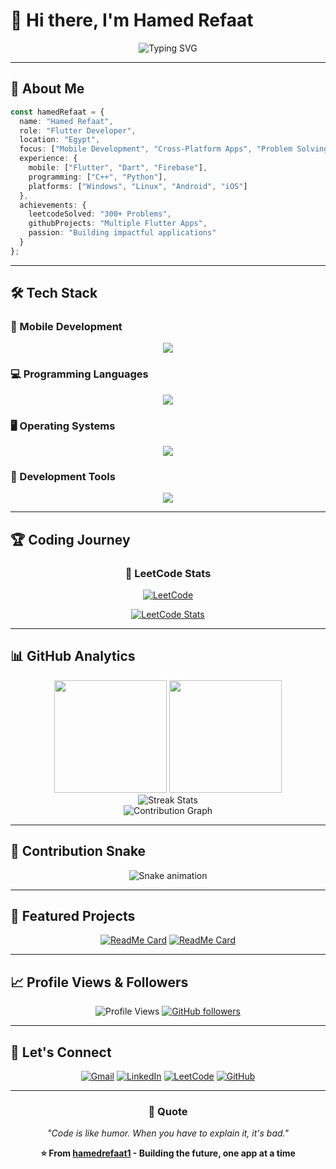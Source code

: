# 💫 Hi there, I'm Hamed Refaat

<div align="center">
  <img src="https://readme-typing-svg.demolab.com?font=Fira+Code&size=22&duration=3000&pause=1000&color=2E9EF7&center=true&vCenter=true&width=600&lines=Flutter+Developer+%7C+Problem+Solver;Algorithm+Enthusiast+%7C+300%2B+Problems+Solved;Building+Scalable+%26+Clean+Code" alt="Typing SVG" />
</div>

---

## 🚀 About Me

```typescript
const hamedRefaat = {
  name: "Hamed Refaat",
  role: "Flutter Developer",
  location: "Egypt",
  focus: ["Mobile Development", "Cross-Platform Apps", "Problem Solving"],
  experience: {
    mobile: ["Flutter", "Dart", "Firebase"],
    programming: ["C++", "Python"],
    platforms: ["Windows", "Linux", "Android", "iOS"]
  },
  achievements: {
    leetcodeSolved: "300+ Problems",
    githubProjects: "Multiple Flutter Apps",
    passion: "Building impactful applications"
  }
};
```

---

## 🛠️ Tech Stack

### 📱 Mobile Development
<div align="center">
  <img src="https://skillicons.dev/icons?i=flutter,dart,firebase&theme=dark" />
</div>

### 💻 Programming Languages
<div align="center">
  <img src="https://skillicons.dev/icons?i=cpp,python&theme=dark" />
</div>

### 🖥️ Operating Systems
<div align="center">
  <img src="https://skillicons.dev/icons?i=windows,linux&theme=dark" />
</div>

### 🔧 Development Tools
<div align="center">
  <img src="https://skillicons.dev/icons?i=vscode,github,git,androidstudio&theme=dark" />
</div>

---

## 🏆 Coding Journey

<div align="center">
  
### 🧩 LeetCode Stats
[![LeetCode](https://img.shields.io/badge/LeetCode-300%2B%20Problems-FFA116?style=for-the-badge&logo=LeetCode&logoColor=black)](https://leetcode.com/u/codeingman)

<a href="https://leetcode.com/u/codeingman/">
  <img src="https://leetcard.jacoblin.cool/codeingman?ext=contest&theme=dark&font=Nunito&cache=14400" alt="LeetCode Stats" />
</a>

</div>

---

## 📊 GitHub Analytics

<div align="center">
  
<img height="180em" src="https://github-readme-stats.vercel.app/api?username=hamedrefaat1&show_icons=true&theme=tokyonight&include_all_commits=true&count_private=true&hide_border=true" />
<img height="180em" src="https://github-readme-stats.vercel.app/api/top-langs/?username=hamedrefaat1&layout=compact&langs_count=8&theme=tokyonight&hide_border=true" />

</div>

<div align="center">
  <img src="https://github-readme-streak-stats.herokuapp.com/?user=hamedrefaat1&theme=tokyonight&hide_border=true" alt="Streak Stats" />
</div>

<div align="center">
  <img src="https://github-readme-activity-graph.vercel.app/graph?username=hamedrefaat1&theme=tokyo-night&hide_border=true&area=true" alt="Contribution Graph" />
</div>

---

## 🐍 Contribution Snake

<div align="center">
  
![Snake animation](https://raw.githubusercontent.com/hamedrefaat1/hamedrefaat1/output/github-contribution-grid-snake-dark.svg)

</div>

---

## 🌟 Featured Projects

<div align="center">
  
[![ReadMe Card](https://github-readme-stats.vercel.app/api/pin/?username=hamedrefaat1&repo=flutter-portfolio&theme=tokyonight&hide_border=true)](https://github.com/hamedrefaat1)
[![ReadMe Card](https://github-readme-stats.vercel.app/api/pin/?username=hamedrefaat1&repo=mobile-app-project&theme=tokyonight&hide_border=true)](https://github.com/hamedrefaat1)

</div>

---

## 📈 Profile Views & Followers

<div align="center">
  
![Profile Views](https://komarev.com/ghpvc/?username=hamedrefaat1&color=brightgreen&style=for-the-badge)
[![GitHub followers](https://img.shields.io/github/followers/hamedrefaat1?label=Followers&style=for-the-badge&color=blue)](https://github.com/hamedrefaat1)

</div>

---

## 🤝 Let's Connect

<div align="center">
  
[![Gmail](https://img.shields.io/badge/Gmail-D14836?style=for-the-badge&logo=gmail&logoColor=white)](mailto:hamedrefaat.dev@gmail.com)
[![LinkedIn](https://img.shields.io/badge/LinkedIn-0077B5?style=for-the-badge&logo=linkedin&logoColor=white)](https://www.linkedin.com/in/hamedrefaat1)
[![LeetCode](https://img.shields.io/badge/LeetCode-FFA116?style=for-the-badge&logo=LeetCode&logoColor=black)](https://leetcode.com/u/codeingman)
[![GitHub](https://img.shields.io/badge/GitHub-100000?style=for-the-badge&logo=github&logoColor=white)](https://github.com/hamedrefaat1)

</div>

---

<div align="center">
  
### 💭 Quote
*"Code is like humor. When you have to explain it, it's bad."*

**⭐ From [hamedrefaat1](https://github.com/hamedrefaat1) - Building the future, one app at a time**

</div>
